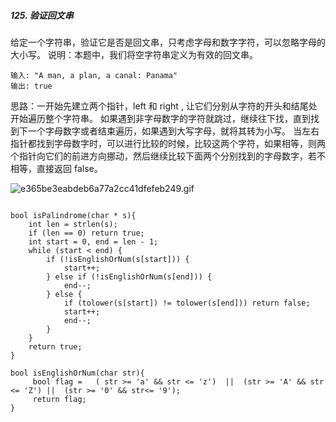 ##### 125. 验证回文串
给定一个字符串，验证它是否是回文串，只考虑字母和数字字符，可以忽略字母的大小写。
说明：本题中，我们将空字符串定义为有效的回文串。
```
输入: "A man, a plan, a canal: Panama"
输出: true
```
思路：一开始先建立两个指针，left 和 right , 让它们分别从字符的开头和结尾处开始遍历整个字符串。
如果遇到非字母数字的字符就跳过，继续往下找，直到找到下一个字母数字或者结束遍历，如果遇到大写字母，就将其转为小写。
当左右指针都找到字母数字时，可以进行比较的时候，比较这两个字符，如果相等，则两个指针向它们的前进方向挪动，然后继续比较下面两个分别找到的字母数字，若不相等，直接返回 false。

![e365be3eabdeb6a77a2cc41dfefeb249.gif](evernotecid://2C44D49D-F078-4D56-9B8C-D39FD4500C83/appyinxiangcom/25912432/ENResource/p69)

```

bool isPalindrome(char * s){
    int len = strlen(s);
    if (len == 0) return true;
    int start = 0, end = len - 1;
    while (start < end) {
        if (!isEnglishOrNum(s[start])) {
            start++;
        } else if (!isEnglishOrNum(s[end])) {
            end--;
        } else {  
            if (tolower(s[start]) != tolower(s[end])) return false;
            start++;
            end--;
        }
    }
    return true;
}

bool isEnglishOrNum(char str){
     bool flag =   ( str >= 'a' && str <= 'z')  ||  (str >= 'A' && str <= 'Z') ||  (str >= '0' && str<= '9');
     return flag; 
}
```
